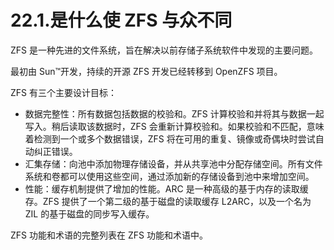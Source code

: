 # 22.1.是什么使 ZFS 与众不同

ZFS 是一种先进的文件系统，旨在解决以前存储子系统软件中发现的主要问题。

最初由 Sun™开发，持续的开源 ZFS 开发已经转移到 OpenZFS 项目。

ZFS 有三个主要设计目标：

* 数据完整性：所有数据包括数据的校验和。ZFS 计算校验和并将其与数据一起写入。稍后读取该数据时，ZFS 会重新计算校验和。如果校验和不匹配，意味着检测到一个或多个数据错误，ZFS 将在可用的重复、镜像或奇偶块时尝试自动纠正错误。
* 汇集存储：向池中添加物理存储设备，并从共享池中分配存储空间。所有文件系统和卷都可以使用这些空间，通过添加新的存储设备到池中来增加空间。
* 性能：缓存机制提供了增加的性能。ARC 是一种高级的基于内存的读取缓存。ZFS 提供了一个第二级的基于磁盘的读取缓存 L2ARC，以及一个名为 ZIL 的基于磁盘的同步写入缓存。

ZFS 功能和术语的完整列表在 ZFS 功能和术语中。
